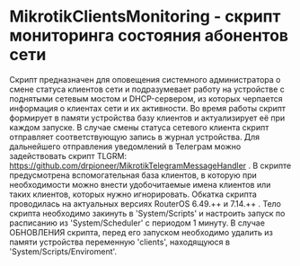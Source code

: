 # MikrotikClientsMonitoring - скрипт мониторинга состояния абонентов сети 
Скрипт предназначен для оповещения системного администратора о смене статуса клиентов сети и подразумевает работу на устройстве с поднятыми сетевым мостом и DHCP-сервером, из которых черпается информация о клиентах сети и их активности.
Во время работы скрипт формирует в памяти устройства базу клиентов и актуализирует её при каждом запуске. В случае смены статуса сетевого клиента скрипт отправляет соответствующую запись в журнал устройства. Для дальнейшего отправления уведомлений в Телеграм можно задействовать скрипт TLGRM: https://github.com/drpioneer/MikrotikTelegramMessageHandler .
В скрипте предусмотрена вспомогательная база клиентов, в которую при необходимости можно внести удобочитаемые имена клиентов или таких клиентов, которых нужно игнорировать.
Обкатка скрипта проводилась на актуальных версиях RouterOS 6.49.++ и 7.14.++ . Тело скрипта необходимо закинуть в 'System/Scripts' и настроить запуск по расписанию из 'System/Scheduler' с периодом 1 минуту. В случае ОБНОВЛЕНИЯ скрипта, перед его запуском необходимо удалить из памяти устройства переменную 'clients', находящуюся в 'System/Scripts/Enviroment'.
